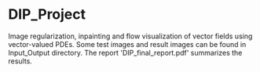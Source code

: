 # DIP_Project
Image regularization, inpainting and flow visualization of vector fields using vector-valued PDEs. Some test images and result images can be found in Input_Output directory. The report 'DIP_final_report.pdf' summarizes the results.
